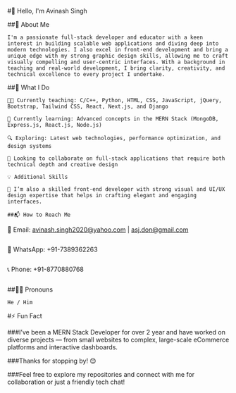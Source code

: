 #👋 Hello, I'm Avinash Singh

##🚀 About Me

```
I'm a passionate full-stack developer and educator with a keen interest in building scalable web applications and diving deep into modern technologies. I also excel in front-end development and bring a unique edge with my strong graphic design skills, allowing me to craft visually compelling and user-centric interfaces. With a background in teaching and real-world development, I bring clarity, creativity, and technical excellence to every project I undertake.
```

##💼 What I Do

```
👨‍🏫 Currently teaching: C/C++, Python, HTML, CSS, JavaScript, jQuery, Bootstrap, Tailwind CSS, React, Next.js, and Django
```
```
🌱 Currently learning: Advanced concepts in the MERN Stack (MongoDB, Express.js, React.js, Node.js)
```
```
🔍 Exploring: Latest web technologies, performance optimization, and design systems
```
```
🤝 Looking to collaborate on full-stack applications that require both technical depth and creative design
```
```
💡 Additional Skills
```
```
🎨 I’m also a skilled front-end developer with strong visual and UI/UX design expertise that helps in crafting elegant and engaging interfaces.
```
```
##📬 How to Reach Me
```
📧 Email: avinash.singh2020@yahoo.com | asj.don@gmail.com
```
```
💬 WhatsApp: +91-7389362263
```
```
📞 Phone: +91-8770880768
```
```
##🙋‍♂️ Pronouns
```
He / Him
```

#⚡ Fun Fact

###I’ve been a MERN Stack Developer for over 2 year and have worked on diverse projects — from small websites to complex, large-scale eCommerce platforms and interactive dashboards.

###Thanks for stopping by! 😊

###Feel free to explore my repositories and connect with me for collaboration or just a friendly tech chat!
